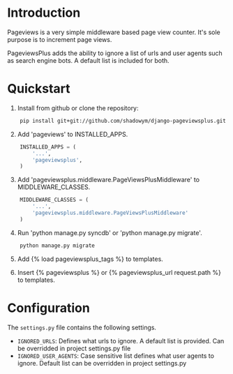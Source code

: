 Introduction
============
Pageviews is a very simple middleware based page view counter. It's sole purpose is to increment page views.

PageviewsPlus adds the ability to ignore a list of urls and user agents such as search engine bots.  A default list is included for both.




Quickstart
==========

1. Install from github or clone the repository:
```bash
    pip install git+git://github.com/shadowym/django-pageviewsplus.git
```

2. Add 'pageviews' to INSTALLED_APPS.
```python
    INSTALLED_APPS = (
        '...',
        'pageviewsplus',
    )
```

3. Add 'pageviewsplus.middleware.PageViewsPlusMiddleware' to MIDDLEWARE_CLASSES.
```python
    MIDDLEWARE_CLASSES = (
        '...',
        'pageviewsplus.middleware.PageViewsPlusMiddleware'
    )
```

4. Run 'python manage.py syncdb' or 'python manage.py migrate'.
```bash
    python manage.py migrate
```

5. Add {% load pageviewsplus_tags %} to templates.

6. Insert {% pageviewsplus %} or {% pageviewsplus_url request.path %} to templates.

Configuration
=============

The ``settings.py`` file contains the following settings.

* ``IGNORED_URLS``: Defines what urls to ignore.  A default list is provided. Can be overridded in project settings.py file
* ``IGNORED_USER_AGENTS``: Case sensitive list defines what user agents to ignore. Default list can be overridden in project settings.py
